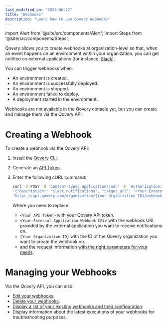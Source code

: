 ```yaml
---
last_modified_on: "2022-06-22"
title: "Webhooks"
description: "Learn how to use Qovery Webhooks"
---
```


import Alert from '@site/src/components/Alert';
import Steps from '@site/src/components/Steps';

Qovery allows you to create webhooks at organization-level so that, when an event happens on an environment within your organization, you can get notified on external applications (for instance, [Slack][docs.using-qovery.integration.slack]).

You can trigger webhooks when:

* An environment is created.
* An environment is successfully deployed.
* An environment is stopped.
* An environment failed to deploy.
* A deployment started in the environment.

<Alert type="info">

Webhooks are not available in the Qovery console yet, but you can create and manage them via the Qovery API.

</Alert>

# Creating a Webhook

To create a webhook via the Qovery API:

<Steps headingDepth={3}>
<ol>
<li>

Install the [Qovery CLI][docs.using-qovery.interface.cli].

</li>
<li>

Generate an [API Token][docs.using-qovery.interface.cli#generate-api-token].

</li>
<li>

Enter the following cURL command:

```bash
curl -X POST -H 'Content-type: application/json' -H 'Authorization: Token <Your API Token>' -d \
'{"description": "slack notifications", "target_url": "<Your External Application Webhook URL>", "events": ["DEPLOYMENT_STARTED", "DEPLOYMENT_CANCELLED", "DEPLOYMENT_SUCCESSFUL", "DEPLOYMENT_FAILURE"], "kind": "SLACK", "enabled": true}' \
"https://api.qovery.com/organization/{Your Organization ID}/webhook"
```

Where you need to replace:

* `<Your API Token>` with your Qovery API token.
* `<Your External Application Webhook URL>` with the webhook URL provided by the external application you want to receive notifications on.
* `{Your Organization ID}` with the ID of the Qovery organization you want to create the webhook on.
* and the request information [with the right parameters for your needs](https://api-doc.qovery.com/#tag/Organization-Webhook/operation/createOrganizationWebhook).

</li>
</ol>
</Steps>

# Managing your Webhooks

Via the Qovery API, you can also:

* [Edit your webhooks](https://api-doc.qovery.com/#tag/Organization-Webhook/operation/editOrganizationWebhook).
* [Delete your webhooks](https://api-doc.qovery.com/#tag/Organization-Webhook/operation/deleteOrganizationWebhook).
* [Display a list of your existing webhooks and their configuration](https://api-doc.qovery.com/#tag/Organization-Webhook/operation/listOrganizationWebHooks).
* Display information about the latest executions of your webhooks for troubleshooting purposes.


[docs.using-qovery.integration.slack]: /docs/using-qovery/integration/slack/
[docs.using-qovery.interface.cli#generate-api-token]: /docs/using-qovery/interface/cli/#generate-api-token
[docs.using-qovery.interface.cli]: /docs/using-qovery/interface/cli/
